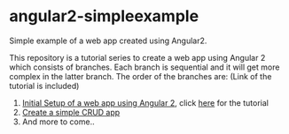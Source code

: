 # angular2-simpleexample
Simple example of a web app created using Angular2.

This repository is a tutorial series to create a web app using Angular 2 which consists of branches. Each branch is sequential and it will get more complex in the latter branch. The order of the branches are: (Link of the tutorial is included)
1. [Initial Setup of a web app using Angular 2](https://github.com/samuelalvin/angular2-simpleexample/tree/initialSetup), click [here](http://www.palador.com/2017/03/17/angular-2-vs-reactjs-part-1-setting-an-app-up-from-scratch/) for the tutorial
2. [Create a simple CRUD app](https://github.com/samuelalvin/angular2-simpleexample/tree/simpleList)
3. And more to come..
